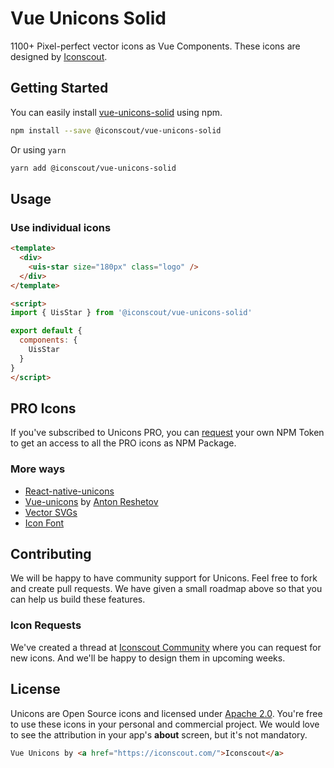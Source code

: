 # Vue Unicons Solid

1100+ Pixel-perfect vector icons as Vue Components. These icons are designed by [Iconscout](https://iconscout.com).

## Getting Started
You can easily install [vue-unicons-solid](https://iconscout.com/unicons) using npm.
```bash
npm install --save @iconscout/vue-unicons-solid
```
Or using `yarn`
```bash
yarn add @iconscout/vue-unicons-solid
```

## Usage
### Use individual icons
```html
<template>
  <div>
    <uis-star size="180px" class="logo" />
  </div>
</template>

<script>
import { UisStar } from '@iconscout/vue-unicons-solid'

export default {
  components: {
    UisStar
  }
}
</script>
````

## PRO Icons
If you've subscribed to Unicons PRO, you can [request](mailto:support@iconscout.com?subject=Unicons) your own NPM Token to get an access to all the PRO icons as NPM Package.

### More ways
- [React-native-unicons](https://github.com/Iconscout/react-native-unicons)
- [Vue-unicons](https://github.com/antonreshetov/vue-unicons) by [Anton Reshetov](https://github.com/antonreshetov)
- [Vector SVGs](https://iconscout.com/unicons)
- [Icon Font](https://github.com/Iconscout/unicons)

## Contributing
We will be happy to have community support for Unicons. Feel free to fork and create pull requests. We have given a small roadmap above so that you can help us build these features.

### Icon Requests
We've created a thread at [Iconscout Community](https://discuss.iconscout.com/new-topic?title=Icon%20Request:%20%3Cicon%3E&body=Hey%20there,%20%3Cicon%3E%20will%20be%20great%20fit%20for%20Unicons.%20I%20would%20love%20to%20use%20it!&category=Unicons&tags=requests) where you can request for new icons. And we'll be happy to design them in upcoming weeks.

## License
Unicons are Open Source icons and licensed under [Apache 2.0](https://www.apache.org/licenses/LICENSE-2.0.txt). You're free to use these icons in your personal and commercial project. We would love to see the attribution in your app's **about** screen, but it's not mandatory.
```html
Vue Unicons by <a href="https://iconscout.com/">Iconscout</a>
```